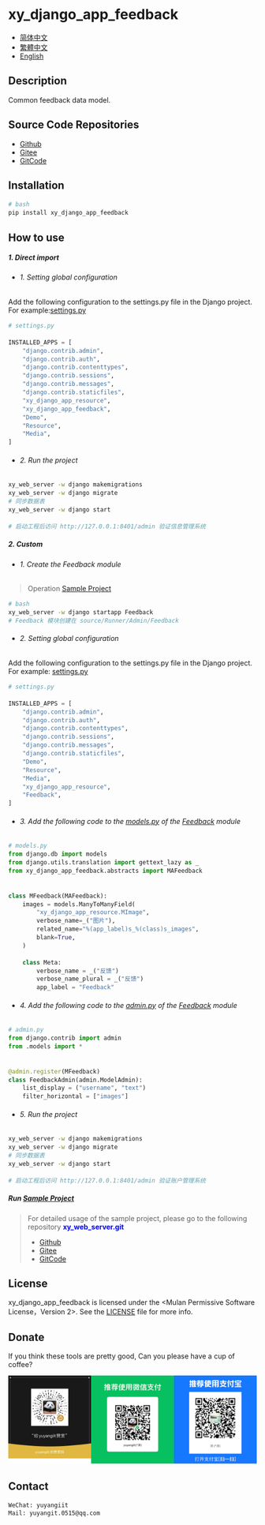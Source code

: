 <!--
 * @Author: 余洋 yuyangit.0515@qq.com
 * @Date: 2024-10-18 13:02:22
 * @LastEditors: 余洋 yuyangit.0515@qq.com
 * @LastEditTime: 2024-10-23 20:52:22
 * @FilePath: /xy_django_app_feedback/readme/README.en.md
 * @Description: 这是默认设置,请设置`customMade`, 打开koroFileHeader查看配置 进行设置: https://github.com/OBKoro1/koro1FileHeader/wiki/%E9%85%8D%E7%BD%AE
-->
# xy_django_app_feedback

- [简体中文](../README.md)
- [繁體中文](README.zh-hant.md)
- [English](README.en.md)

## Description

Common feedback data model.

## Source Code Repositories

- <a href="https://github.com/xy-django-app/xy_django_app_feedback.git" target="_blank">Github</a>  
- <a href="https://gitee.com/xy-opensource/xy_django_app_feedback.git" target="_blank">Gitee</a>  
- <a href="https://gitcode.com/xy-opensource/xy_django_app_feedback.git" target="_blank">GitCode</a>  

## Installation

```bash
# bash
pip install xy_django_app_feedback
```

## How to use


##### 1. Direct import

- ###### 1. Setting global configuration

Add the following configuration to the settings.py file in the Django project.  
For example:[settings.py](../samples/xy_web_server_demo/source/Runner/Admin/xy_web_server_demo/settings.py)

```python
# settings.py

INSTALLED_APPS = [
    "django.contrib.admin",
    "django.contrib.auth",
    "django.contrib.contenttypes",
    "django.contrib.sessions",
    "django.contrib.messages",
    "django.contrib.staticfiles",
    "xy_django_app_resource",
    "xy_django_app_feedback",
    "Demo",
    "Resource",
    "Media",
]

```

- ###### 2. Run the project

```bash
xy_web_server -w django makemigrations
xy_web_server -w django migrate
# 同步数据表
xy_web_server -w django start

# 启动工程后访问 http://127.0.0.1:8401/admin 验证信息管理系统
```

##### 2. Custom

- ###### 1. Create the Feedback module

> Operation [Sample Project](../samples/xy_web_server_demo/)

```bash
# bash
xy_web_server -w django startapp Feedback
# Feedback 模块创建在 source/Runner/Admin/Feedback 
```

- ###### 2. Setting global configuration

Add the following configuration to the settings.py file in the Django project.  
For example: [settings.py](../samples/xy_web_server_demo/source/Runner/Admin/xy_web_server_demo/settings.py)

```python
# settings.py

INSTALLED_APPS = [
    "django.contrib.admin",
    "django.contrib.auth",
    "django.contrib.contenttypes",
    "django.contrib.sessions",
    "django.contrib.messages",
    "django.contrib.staticfiles",
    "Demo",
    "Resource",
    "Media",
    "xy_django_app_resource",
    "Feedback",
]

```

- ###### 3. Add the following code to the [models.py](../samples/xy_web_server_demo/source/Runner/Admin/Feedback/models.py) of the  [Feedback](../samples/xy_web_server_demo/source/Runner/Admin/Feedback) module

```python
# models.py
from django.db import models
from django.utils.translation import gettext_lazy as _
from xy_django_app_feedback.abstracts import MAFeedback


class MFeedback(MAFeedback):
    images = models.ManyToManyField(
        "xy_django_app_resource.MImage",
        verbose_name=_("图片"),
        related_name="%(app_label)s_%(class)s_images",
        blank=True,
    )

    class Meta:
        verbose_name = _("反馈")
        verbose_name_plural = _("反馈")
        app_label = "Feedback"

```

- ###### 4. Add the following code to the [admin.py](../samples/xy_web_server_demo/source/Runner/Admin/Feedback/admin.py) of the [Feedback](../samples/xy_web_server_demo/source/Runner/Admin/Feedback) module

```python
# admin.py
from django.contrib import admin
from .models import *


@admin.register(MFeedback)
class FeedbackAdmin(admin.ModelAdmin):
    list_display = ("username", "text")
    filter_horizontal = ["images"]

```

- ###### 5. Run the project

```bash
xy_web_server -w django makemigrations
xy_web_server -w django migrate
# 同步数据表
xy_web_server -w django start

# 启动工程后访问 http://127.0.0.1:8401/admin 验证账户管理系统
```


##### Run [Sample Project](../samples/xy_web_server_demo)

> For detailed usage of the sample project, please go to the following repository <b style="color: blue">xy_web_server.git</b> 
> - <a href="https://github.com/xy-web-service/xy_web_server.git" target="_blank">Github</a>  
> - <a href="https://gitee.com/xy-opensource/xy_web_server.git" target="_blank">Gitee</a>  
> - <a href="https://gitcode.com/xy-opensource/xy_web_server" target="_blank">GitCode</a>  

## License
xy_django_app_feedback is licensed under the <Mulan Permissive Software License，Version 2>. See the [LICENSE](../LICENSE) file for more info.

## Donate

If you think these tools are pretty good, Can you please have a cup of coffee?  

![Pay-Total](./Pay-Total.png)  


## Contact

```
WeChat: yuyangiit
Mail: yuyangit.0515@qq.com
```